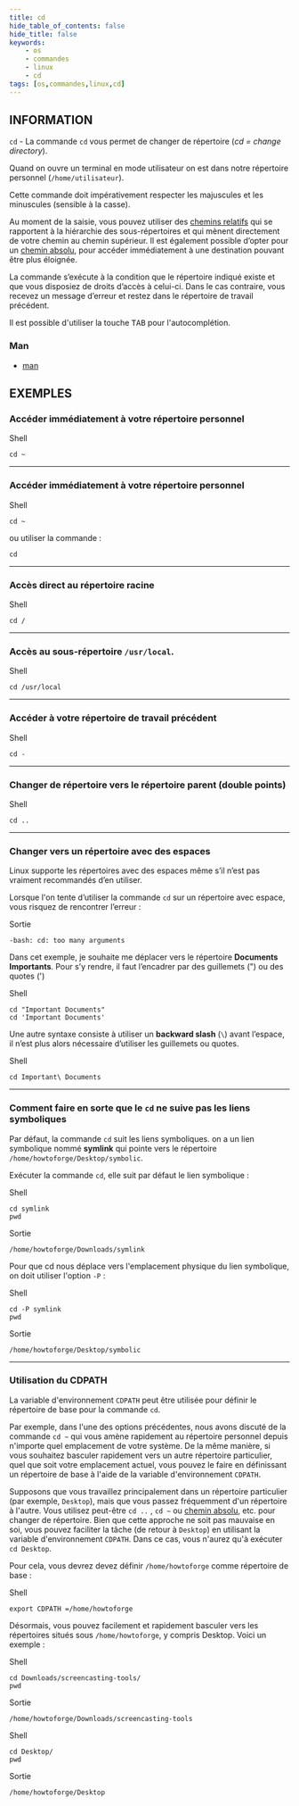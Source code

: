 ```yaml
---
title: cd
hide_table_of_contents: false
hide_title: false
keywords:
    - os
    - commandes
    - linux
    - cd
tags: [os,commandes,linux,cd]
---
```


## INFORMATION

`cd` - La commande `cd` vous permet de changer de répertoire (_cd = change directory_). 

Quand on ouvre un terminal en mode utilisateur on est dans notre répertoire personnel (`/home/utilisateur`). 

Cette commande doit impérativement respecter les majuscules et les minuscules (sensible à la casse). 

Au moment de la saisie, vous pouvez utiliser des <u>chemins relatifs</u> qui se rapportent à la hiérarchie des sous-répertoires et qui mènent directement de votre chemin au chemin supérieur. Il est également possible d’opter pour un <u>chemin absolu</u>, pour accéder immédiatement à une destination pouvant être plus éloignée. 

La commande s’exécute à la condition que le répertoire indiqué existe et que vous disposiez de droits d’accès à celui-ci. Dans le cas contraire, vous recevez un message d’erreur et restez dans le répertoire de travail précédent.

Il est possible d'utiliser la touche <kbd>TAB</kbd> pour l'autocomplétion.

### Man

- [man](https://man7.org/linux/man-pages/man1/cd.1p.html)

## EXEMPLES

### Accéder immédiatement à votre répertoire personnel

<span class="code_language">Shell</span>

```shell
cd ~
```

----

### Accéder immédiatement à votre répertoire personnel

<span class="code_language">Shell</span>

```shell
cd ~
```

ou utiliser la commande : 

```shell
cd
```

----

### Accès direct au répertoire racine

<span class="code_language">Shell</span>

```shell
cd /
```

----

### Accès au sous-répertoire `/usr/local`.

<span class="code_language">Shell</span>

```shell
cd /usr/local
```

----

### Accéder à votre répertoire de travail précédent

<span class="code_language">Shell</span>

```shell
cd -
```

----

### Changer de répertoire vers le répertoire parent (double points)

<span class="code_language">Shell</span>

```shell
cd ..
```

----

### Changer vers un répertoire avec des espaces

Linux supporte les répertoires avec des espaces même s’il n’est pas vraiment recommandés d’en utiliser.

Lorsque l'on tente d’utiliser la commande `cd` sur un répertoire avec espace, vous risquez de rencontrer l’erreur :

<span class="code_language">Sortie</span>

```text
-bash: cd: too many arguments
```

Dans cet exemple, je souhaite me déplacer vers le répertoire **Documents Importants**.
Pour s’y rendre, il faut l’encadrer par des guillemets (") ou des quotes (')

<span class="code_language">Shell</span>

```shell
cd "Important Documents"
cd 'Important Documents'
```

Une autre syntaxe consiste à utiliser un **backward slash** (`\`) avant l’espace, il n’est plus alors nécessaire d’utiliser les guillemets ou quotes.

<span class="code_language">Shell</span>

```shell
cd Important\ Documents
```

----

### Comment faire en sorte que le `cd` ne suive pas les liens symboliques

Par défaut, la commande `cd` suit les liens symboliques. on a un lien symbolique nommé **symlink** qui pointe vers le répertoire `/home/howtoforge/Desktop/symbolic`.

Exécuter la commande `cd`, elle suit par défaut le lien symbolique : 

<span class="code_language">Shell</span>

```shell
cd symlink
pwd
```

<span class="code_language">Sortie</span>

```text
/home/howtoforge/Downloads/symlink
```

Pour que cd nous déplace vers l'emplacement physique du lien symbolique, on doit utiliser l'option `-P` :

<span class="code_language">Shell</span>

```shell
cd -P symlink
pwd
```

<span class="code_language">Sortie</span>

```text
/home/howtoforge/Desktop/symbolic
```

----

### Utilisation du CDPATH

La variable d'environnement `CDPATH` peut être utilisée pour définir le répertoire de base pour la commande `cd`.

Par exemple, dans l'une des options précédentes, nous avons discuté de la commande `cd ~` qui vous amène rapidement au répertoire personnel depuis n'importe quel emplacement de votre système. De la même manière, si vous souhaitez basculer rapidement vers un autre répertoire particulier, quel que soit votre emplacement actuel, vous pouvez le faire en définissant un répertoire de base à l'aide de la variable d'environnement `CDPATH`.

Supposons que vous travaillez principalement dans un répertoire particulier (par exemple, `Desktop`), mais que vous passez fréquemment d'un répertoire à l'autre. Vous utilisez peut-être `cd ..` , `cd ~` ou <u>chemin absolu</u>, etc. pour changer de répertoire. Bien que cette approche ne soit pas mauvaise en soi, vous pouvez faciliter la tâche (de retour à `Desktop`) en utilisant la variable d'environnement `CDPATH`. Dans ce cas, vous n'aurez qu'à exécuter `cd Desktop`.

Pour cela, vous devrez devez définir `/home/howtoforge` comme répertoire de base :

<span class="code_language">Shell</span>

```shell
export CDPATH =/home/howtoforge
```

Désormais, vous pouvez facilement et rapidement basculer vers les répertoires situés sous `/home/howtoforge`, y compris Desktop. Voici un exemple :

<span class="code_language">Shell</span>

```shell
cd Downloads/screencasting-tools/
pwd
```

<span class="code_language">Sortie</span>

```text
/home/howtoforge/Downloads/screencasting-tools
```

<span class="code_language">Shell</span>

```shell
cd Desktop/
pwd
```

<span class="code_language">Sortie</span>

```text
/home/howtoforge/Desktop
```
